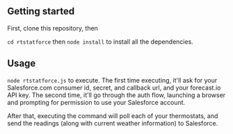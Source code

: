 ## Getting started

First, clone this repository, then

`cd rtstatforce`
then
`node install`
to install all the dependencies.

## Usage

`node rtstatforce.js`
to execute. The first time executing, it'll ask for your Salesforce.com consumer id, secret, and callback url, and your forecast.io API key. The second time, it'll go through the auth flow, launching a browser and prompting for permission to use your Salesforce account.

After that, executing the command will poll each of your thermostats, and send the readings (along with current weather information) to Salesforce.
